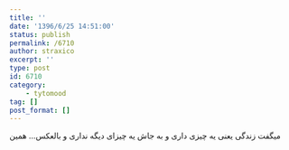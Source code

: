 ```yaml
---
title: ''
date: '1396/6/25 14:51:00'
status: publish
permalink: /6710
author: straxico
excerpt: ''
type: post
id: 6710
category:
    - tytomood
tag: []
post_format: []
---
```

میگفت ‏زندگی یعنی یه چیزی داری و به جاش یه چیزای دیگه نداری و بالعکس…‌ همین
